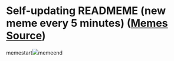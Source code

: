 # Self-updating READMEME (new meme every 5 minutes) ([Memes Source](https://bramses.notion.site/a49c1e962b7646879176ac3b327b6533?v=4d1eda54b170483cb03a40f257231764))

memestart![](https://www.notion.so/image/https%3A%2F%2Fs3-us-west-2.amazonaws.com%2Fsecure.notion-static.com%2Fba2cc5ff-3fd2-4939-99dc-07b4b9468199%2FFA944859-010D-4097-8261-4035516A5E55.png?table=block&id=4b1ea193-6673-4fb1-bec5-fdbcbcbad758&cache=v2)memeend
